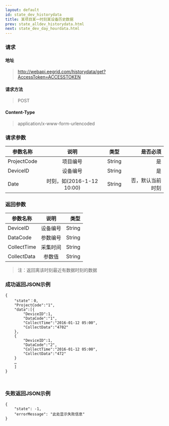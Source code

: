 ```yaml
---
layout: default
id: state_dev_historydata
title: 某项目某一时刻某设备历史数据
prev: state_alldev_historydata.html
next: state_dev_day_hourdata.html
---
```


### 请求
#### 地址
> http://webapi.eegrid.com/historydata/get?AccessToken=ACCESSTOKEN

#### 请求方法
> POST

#### Content-Type
> application/x-www-form-urlencoded

### 请求参数
| 参数名称        | 说明           | 类型  |   是否必须  |
| ------------- |:-------------:|:------:|-----:|
| ProjectCode      | 项目编号 | String |  是   |
| DeviceID      | 设备编号 | String |  是   |
| Date      | 时刻，如(2016-1-12 10:00) | String |  否，默认当前时刻   |

### 返回参数
| 参数名称        | 说明           | 类型  |
| ------------- |:-------------:| -----:|
| DeviceID      | 设备编号 | String |
| DataCode        | 参数编号 | String |
| CollectTime      | 采集时间      | String |
| CollectData      | 参数值 | String |

> 注：返回离该时刻最近有数据时刻的数据

### 成功返回JSON示例
```
{
    "state"：0,
    "ProjectCode":"1",
    "data":[{
        "DeviceID":1,
        "DataCode":"1",
        "CollectTime":"2016-01-12 05:00",
        "CollectData":"4702"
    },
    {
        "DeviceID":1,
        "DataCode":"2",
        "CollectTime":"2016-01-12 05:00",
        "CollectData":"472"
    }
    …
    ]
}



```

### 失败返回JSON示例 
```
{
    "state": -1,
    "errorMessage": "此处显示失败信息"
}
```
